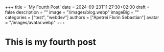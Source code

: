 +++
title = 'My Fourth Post'
date = 2024-09-23T11:27:30+02:00
draft = false
description = ""
image = "/images/blog.webp"
imageBig = ""
categories = ["test", "webdev"]
authors = ["Apetrei Florin Sebastian"]
avatar = "/images/avatar.webp"
+++
# This is my fourth post
